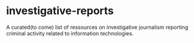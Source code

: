 # investigative-reports

A curated(to come) list of ressources on investigative journalism reporting criminal activity related to information technologies. 



